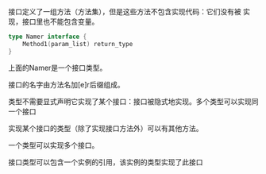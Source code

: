 接口定义了一组方法（方法集），但是这些方法不包含实现代码：它们没有被
实现，接口里也不能包含变量。


```go
type Namer interface {
	Method1(param_list) return_type
}
```

上面的Namer是一个接口类型。

接口的名字由方法名加[e]r后缀组成。

类型不需要显式声明它实现了某个接口：接口被隐式地实现。多个类型可以实现同一个接口

实现某个接口的类型（除了实现接口方法外）可以有其他方法。

一个类型可以实现多个接口。

接口类型可以包含一个实例的引用，该实例的类型实现了此接口




